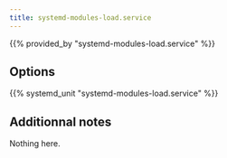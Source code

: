 ```yaml
---
title: systemd-modules-load.service
---
```


{{% provided_by "systemd-modules-load.service" %}}

## Options

{{% systemd_unit "systemd-modules-load.service" %}}

## Additionnal notes

Nothing here.